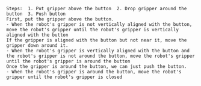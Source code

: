 
    Steps:  1. Put gripper above the button  2. Drop gripper around the button  3. Push button 
    First, put the gripper above the button.
    - When the robot's gripper is not vertically aligned with the button, move the robot's gripper until the robot's gripper is vertically aligned with the button 
    If the gripper is aligned with the button but not near it, move the gripper down around it.
    - When the robot's gripper is vertically aligned with the button and the robot's gripper is not around the button, move the robot's gripper until the robot's gripper is around the button
    Once the gripper is around the button, we can just push the button.
    - When the robot's gripper is around the button, move the robot's gripper until the robot's gripper is closed